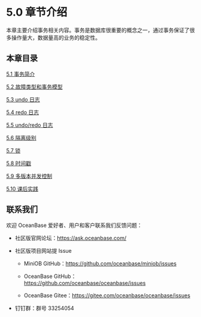 # 5.0 章节介绍

本章主要介绍事务相关内容。事务是数据库很重要的概念之一，通过事务保证了很多操作量大，数据量高的业务的稳定性。

## 本章目录

[5.1 事务简介](2.business-profile.md)

[5.2 故障类型和事务模型](3.transaction-model.md)

[5.3 undo 日志](4.undo-log.md)

[5.4 redo 日志](5.redo-log.md)

[5.5 undo/redo 日志](6.undo-redo-log.md)

[5.6 隔离级别](7.isolation-level.md)

[5.7 锁](8.lock.md)

[5.8 时间戳](9.timestamp.md)

[5.9 多版本并发控制](10.mvcc.md)

[5.10 课后实践](11.homework.md)

## 联系我们

欢迎 OceanBase 爱好者、用户和客户联系我们反馈问题：

- 社区版官网论坛：<https://ask.oceanbase.com/>

- 社区版项目网站提 Issue

  - MiniOB GitHub：<https://github.com/oceanbase/miniob/issues>

  - OceanBase GitHub：<https://github.com/oceanbase/oceanbase/issues>

  - OceanBase Gitee：<https://gitee.com/oceanbase/oceanbase/issues>

- 钉钉群：群号 33254054
